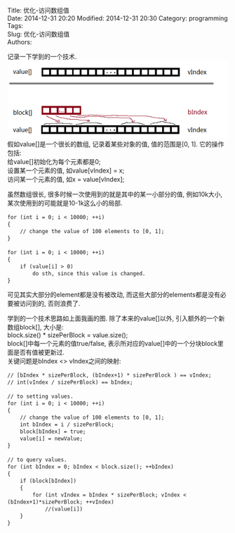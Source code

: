 Title: 优化-访问数组值   
Date: 2014-12-31 20:20
Modified: 2014-12-31 20:30
Category: programming 
Tags:  
Slug: 优化-访问数组值   
Authors: 

记录一下学到的一个技术.      
![alt text](data/2014-12-31-optimize_array_value.png "output")       
假如value[]是一个很长的数组, 记录着某些对象的值, 值的范围是[0, 1]. 它的操作包括:  
给value[]初始化为每个元素都是0;   
设置某一个元素的值, 如value[vIndex] = x;  
访问某一个元素的值, 如x = value[vIndex];  
    
虽然数组很长, 很多时候一次使用到的就是其中的某一小部分的值, 例如10k大小, 某次使用到的可能就是10-1k这么小的局部.    
``` 
for (int i = 0; i < 10000; ++i)
{
    // change the value of 100 elements to [0, 1];    
}    

for (int i = 0; i < 10000; ++i)
{
    if (value[i] > 0)     
        do sth, since this value is changed. 
}    
```  
可见其实大部分的element都是没有被改动, 而这些大部分的elements都是没有必要被访问到的, 否则浪费了.   
   
学到的一个技术思路如上面我画的图. 除了本来的value[]以外, 引入额外的一个新数组block[], 大小是:   
block.size() * sizePerBlock = value.size();    
block[]中每一个元素的值true/false, 表示所对应的value[]中的一个分块block里面是否有值被更新过.    
关键问题是bIndex <> vIndex之间的映射:   
```    
// [bIndex * sizePerBlock, (bIndex+1) * sizePerBlock ) == vIndex;    
// int(vIndex / sizePerBlock) == bIndex;          
 
// to setting values. 
for (int i = 0; i < 10000; ++i)
{
    // change the value of 100 elements to [0, 1];    
    int bIndex = i / sizePerBlock; 
    block[bIndex] = true;    
    value[i] = newValue;         
}    

// to query values. 
for (int bIndex = 0; bIndex < block.size(); ++bIndex)
{
    if (block[bIndex]) 
    {
        for (int vIndex = bIndex * sizePerBlock; vIndex < (bIndex+1)*sizePerBlock; ++vIndex)   
            //(value[i]) 
    }     
}  
```    
   